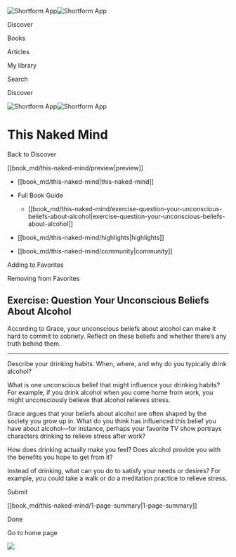 ![Shortform App](/img/logo.36a2399e.svg)![Shortform App](/img/logo-dark.70c1b072.svg)

Discover

Books

Articles

My library

Search

Discover

![Shortform App](/img/logo.36a2399e.svg)![Shortform App](/img/logo-dark.70c1b072.svg)

# This Naked Mind

Back to Discover

[[book_md/this-naked-mind/preview|preview]]

  * [[book_md/this-naked-mind|this-naked-mind]]
  * Full Book Guide

    * [[book_md/this-naked-mind/exercise-question-your-unconscious-beliefs-about-alcohol|exercise-question-your-unconscious-beliefs-about-alcohol]]
  * [[book_md/this-naked-mind/highlights|highlights]]
  * [[book_md/this-naked-mind/community|community]]



Adding to Favorites 

Removing from Favorites 

## Exercise: Question Your Unconscious Beliefs About Alcohol

According to Grace, your unconscious beliefs about alcohol can make it hard to commit to sobriety. Reflect on these beliefs and whether there’s any truth behind them.

* * *

Describe your drinking habits. When, where, and why do you typically drink alcohol?

What is one unconscious belief that might influence your drinking habits? For example, if you drink alcohol when you come home from work, you might unconsciously believe that alcohol relieves stress.

Grace argues that your beliefs about alcohol are often shaped by the society you grow up in. What do you think has influenced this belief you have about alcohol—for instance, perhaps your favorite TV show portrays characters drinking to relieve stress after work?

How does drinking actually make you feel? Does alcohol provide you with the benefits you hope to get from it?

Instead of drinking, what can you do to satisfy your needs or desires? For example, you could take a walk or do a meditation practice to relieve stress.

Submit 

[[book_md/this-naked-mind/1-page-summary|1-page-summary]]

Done

Go to home page 

![](https://bat.bing.com/action/0?ti=56018282&Ver=2&mid=7aa1c4bb-9f94-4d50-b447-3e2e34261305&sid=48a964a0642711eeb2d9b36fc717f5e2&vid=48a9a1e0642711eebeaf23361361f0d4&vids=0&msclkid=N&pi=0&lg=en-US&sw=800&sh=600&sc=24&nwd=1&tl=Shortform%20%7C%20Book&p=https%3A%2F%2Fwww.shortform.com%2Fapp%2Fbook%2Fthis-naked-mind%2Fexercise-question-your-unconscious-beliefs-about-alcohol&r=&lt=1090&evt=pageLoad&sv=1&rn=385704)
